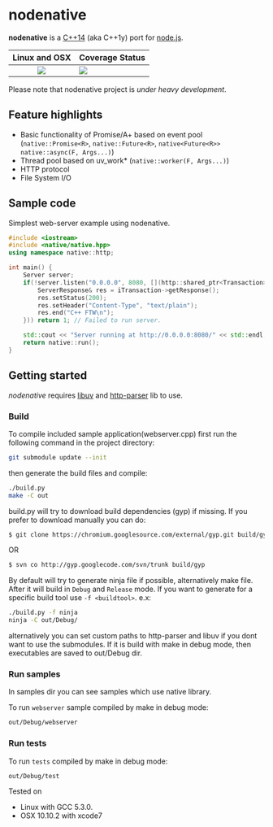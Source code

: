 # nodenative

<b>nodenative</b> is a [C++14](http://en.wikipedia.org/wiki/C%2B%2B14) (aka C++1y) port for [node.js](https://github.com/joyent/node).
<table>
  <thead>
    <tr>
      <th>Linux and OSX</th>
      <th>Coverage Status</th>
    </tr>
  </thead>
  <tbody>
    <tr>
      <td align="center">
        <a href="https://travis-ci.org/nodenative/nodenative"><img src="https://travis-ci.org/nodenative/nodenative.svg?branch=master"></a>
      </td>
      <td>
      <a href="https://coveralls.io/github/nodenative/nodenative?branch=master)"><img src="https://coveralls.io/repos/github/nodenative/nodenative/badge.svg?branch=master"></a>
      </td>
    </tr>
  </tbody>
</table>

Please note that nodenative project is <em>under heavy development</em>.

## Feature highlights
 * Basic functionality of Promise/A+ based on event pool (`native::Promise<R>`, `native::Future<R>`, `native<Future<R>> native::async(F, Args...)`)
 * Thread pool based on uv_work* (`native::worker(F, Args...)`)
 * HTTP protocol
 * File System I/O

## Sample code

Simplest web-server example using nodenative.
```cpp
#include <iostream>
#include <native/native.hpp>
using namespace native::http;

int main() {
    Server server;
    if(!server.listen("0.0.0.0", 8080, [](http::shared_ptr<Transaction> iTransaction) {
        ServerResponse& res = iTransaction->getResponse();
        res.setStatus(200);
        res.setHeader("Content-Type", "text/plain");
        res.end("C++ FTW\n");
    })) return 1; // Failed to run server.

    std::cout << "Server running at http://0.0.0.0:8080/" << std::endl;
    return native::run();
}
```


## Getting started

<em>nodenative</em> requires [libuv](https://github.com/libuv/libuv) and [http-parser](https://github.com/joyent/http-parser) lib to use.

### Build

To compile included sample application(webserver.cpp) first run the following command in the project directory:
```bash
git submodule update --init
```
then generate the build files and compile:
```bash
./build.py
make -C out
```
build.py will try to download build dependencies (gyp) if missing.
If you prefer to download manually you can do:
```bash
$ git clone https://chromium.googlesource.com/external/gyp.git build/gyp
```
OR
```bash
$ svn co http://gyp.googlecode.com/svn/trunk build/gyp
```
By default will try to generate ninja file if possible, alternatively make file. After it will build in `Debug` and `Release` mode.
If you want to generate for a specific build tool use `-f <buildtool>`. e.x:
```bash
./build.py -f ninja
ninja -C out/Debug/
```
alternatively you can set custom paths to http-parser and libuv if you dont want to use the submodules.
If it is build with make in debug mode, then executables are saved to out/Debug dir.

### Run samples

In samples dir you can see samples which use native library.

To run `webserver` sample compiled by make in debug mode:
```bash
out/Debug/webserver
```

### Run tests

To run `tests` compiled by make in debug mode:
```bash
out/Debug/test
```

Tested on
 - Linux with GCC 5.3.0.
 - OSX 10.10.2 with xcode7
